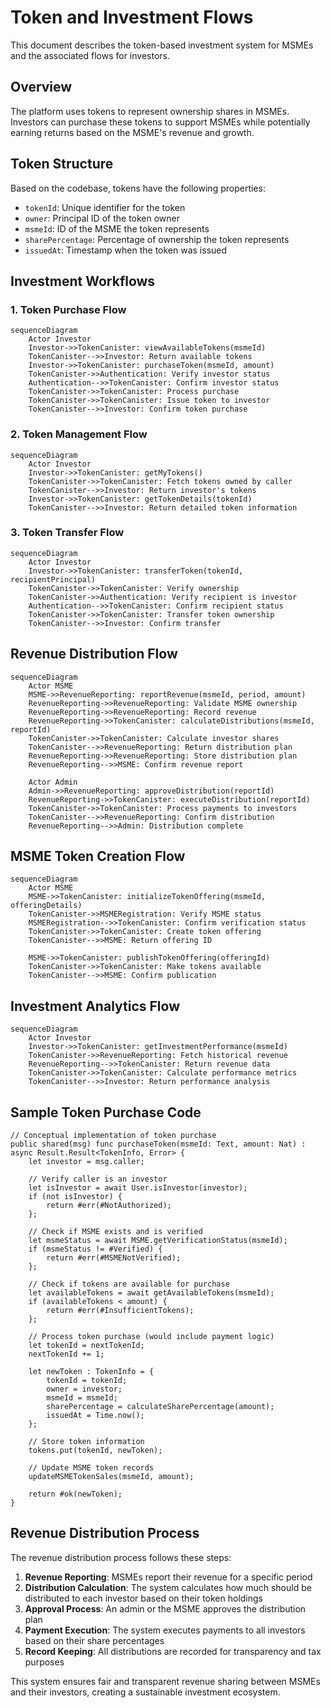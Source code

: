 # Token and Investment Flows

This document describes the token-based investment system for MSMEs and the associated flows for investors.

## Overview

The platform uses tokens to represent ownership shares in MSMEs. Investors can purchase these tokens to support MSMEs while potentially earning returns based on the MSME's revenue and growth.

## Token Structure

Based on the codebase, tokens have the following properties:
- `tokenId`: Unique identifier for the token
- `owner`: Principal ID of the token owner
- `msmeId`: ID of the MSME the token represents
- `sharePercentage`: Percentage of ownership the token represents
- `issuedAt`: Timestamp when the token was issued

## Investment Workflows

### 1. Token Purchase Flow

```mermaid
sequenceDiagram
    Actor Investor
    Investor->>TokenCanister: viewAvailableTokens(msmeId)
    TokenCanister-->>Investor: Return available tokens
    Investor->>TokenCanister: purchaseToken(msmeId, amount)
    TokenCanister->>Authentication: Verify investor status
    Authentication-->>TokenCanister: Confirm investor status
    TokenCanister->>TokenCanister: Process purchase
    TokenCanister->>TokenCanister: Issue token to investor
    TokenCanister-->>Investor: Confirm token purchase
```

### 2. Token Management Flow

```mermaid
sequenceDiagram
    Actor Investor
    Investor->>TokenCanister: getMyTokens()
    TokenCanister->>TokenCanister: Fetch tokens owned by caller
    TokenCanister-->>Investor: Return investor's tokens
    Investor->>TokenCanister: getTokenDetails(tokenId)
    TokenCanister-->>Investor: Return detailed token information
```

### 3. Token Transfer Flow

```mermaid
sequenceDiagram
    Actor Investor
    Investor->>TokenCanister: transferToken(tokenId, recipientPrincipal)
    TokenCanister->>TokenCanister: Verify ownership
    TokenCanister->>Authentication: Verify recipient is investor
    Authentication-->>TokenCanister: Confirm recipient status
    TokenCanister->>TokenCanister: Transfer token ownership
    TokenCanister-->>Investor: Confirm transfer
```

## Revenue Distribution Flow

```mermaid
sequenceDiagram
    Actor MSME
    MSME->>RevenueReporting: reportRevenue(msmeId, period, amount)
    RevenueReporting->>RevenueReporting: Validate MSME ownership
    RevenueReporting->>RevenueReporting: Record revenue
    RevenueReporting->>TokenCanister: calculateDistributions(msmeId, reportId)
    TokenCanister->>TokenCanister: Calculate investor shares
    TokenCanister-->>RevenueReporting: Return distribution plan
    RevenueReporting->>RevenueReporting: Store distribution plan
    RevenueReporting-->>MSME: Confirm revenue report
    
    Actor Admin
    Admin->>RevenueReporting: approveDistribution(reportId)
    RevenueReporting->>TokenCanister: executeDistribution(reportId)
    TokenCanister->>TokenCanister: Process payments to investors
    TokenCanister-->>RevenueReporting: Confirm distribution
    RevenueReporting-->>Admin: Distribution complete
```

## MSME Token Creation Flow

```mermaid
sequenceDiagram
    Actor MSME
    MSME->>TokenCanister: initializeTokenOffering(msmeId, offeringDetails)
    TokenCanister->>MSMERegistration: Verify MSME status
    MSMERegistration-->>TokenCanister: Confirm verification status
    TokenCanister->>TokenCanister: Create token offering
    TokenCanister-->>MSME: Return offering ID
    
    MSME->>TokenCanister: publishTokenOffering(offeringId)
    TokenCanister->>TokenCanister: Make tokens available
    TokenCanister-->>MSME: Confirm publication
```

## Investment Analytics Flow

```mermaid
sequenceDiagram
    Actor Investor
    Investor->>TokenCanister: getInvestmentPerformance(msmeId)
    TokenCanister->>RevenueReporting: Fetch historical revenue
    RevenueReporting-->>TokenCanister: Return revenue data
    TokenCanister->>TokenCanister: Calculate performance metrics
    TokenCanister-->>Investor: Return performance analysis
```

## Sample Token Purchase Code
```motoko
// Conceptual implementation of token purchase
public shared(msg) func purchaseToken(msmeId: Text, amount: Nat) : async Result.Result<TokenInfo, Error> {
    let investor = msg.caller;
    
    // Verify caller is an investor
    let isInvestor = await User.isInvestor(investor);
    if (not isInvestor) {
        return #err(#NotAuthorized);
    };
    
    // Check if MSME exists and is verified
    let msmeStatus = await MSME.getVerificationStatus(msmeId);
    if (msmeStatus != #Verified) {
        return #err(#MSMENotVerified);
    };
    
    // Check if tokens are available for purchase
    let availableTokens = await getAvailableTokens(msmeId);
    if (availableTokens < amount) {
        return #err(#InsufficientTokens);
    };
    
    // Process token purchase (would include payment logic)
    let tokenId = nextTokenId;
    nextTokenId += 1;
    
    let newToken : TokenInfo = {
        tokenId = tokenId;
        owner = investor;
        msmeId = msmeId;
        sharePercentage = calculateSharePercentage(amount);
        issuedAt = Time.now();
    };
    
    // Store token information
    tokens.put(tokenId, newToken);
    
    // Update MSME token records
    updateMSMETokenSales(msmeId, amount);
    
    return #ok(newToken);
}
```

## Revenue Distribution Process

The revenue distribution process follows these steps:

1. **Revenue Reporting**: MSMEs report their revenue for a specific period
2. **Distribution Calculation**: The system calculates how much should be distributed to each investor based on their token holdings
3. **Approval Process**: An admin or the MSME approves the distribution plan
4. **Payment Execution**: The system executes payments to all investors based on their share percentages
5. **Record Keeping**: All distributions are recorded for transparency and tax purposes

This system ensures fair and transparent revenue sharing between MSMEs and their investors, creating a sustainable investment ecosystem. 